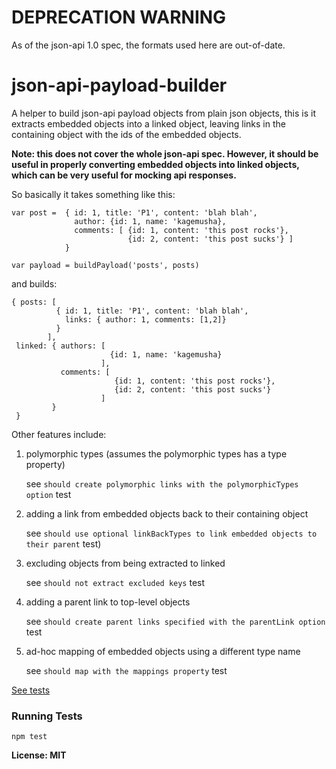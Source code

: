 DEPRECATION WARNING
===================

As of the json-api 1.0 spec, the formats used here are out-of-date.  

json-api-payload-builder
========================

A helper to build json-api payload objects from plain json objects, this is it extracts embedded objects into 
a linked object, leaving links in the containing object with the ids of the embedded objects.

**Note: this does not cover the whole json-api spec.  However, it should be useful in properly converting
embedded objects into linked objects, which can be very useful for mocking api responses.**

So basically it takes something like this:

    var post =  { id: 1, title: 'P1', content: 'blah blah', 
                  author: {id: 1, name: 'kagemusha},
                  comments: [ {id: 1, content: 'this post rocks'}, 
                              {id: 2, content: 'this post sucks'} ]
                }

    var payload = buildPayload('posts', posts)


and builds:

    { posts: [ 
              { id: 1, title: 'P1', content: 'blah blah', 
                links: { author: 1, comments: [1,2]}
              }
            ],
     linked: { authors: [
                          {id: 1, name: 'kagemusha}
                        ],
               comments: [ 
                           {id: 1, content: 'this post rocks'}, 
                           {id: 2, content: 'this post sucks'} 
                        ]
             }
     }
              
                  
Other features include:

1. polymorphic types (assumes the polymorphic types has a type property)

    see `should create polymorphic links with the polymorphicTypes option` test

2. adding a link from embedded objects back to their containing object

    see `should use optional linkBackTypes to link embedded objects to their parent` test)

3. excluding objects from being extracted to linked

    see `should not extract excluded keys` test

4. adding a parent link to top-level objects

    see `should create parent links specified with the parentLink option` test

5. ad-hoc mapping of embedded objects using a different type name

    see `should map with the mappings property` test

[See tests](https://github.com/kagemusha/json-api-payload-builder/blob/master/test/tests.js)

### Running Tests

    npm test
    
**License: MIT**
